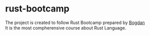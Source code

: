 # rust-bootcamp
The project is created to follow Rust Bootcamp prepared by [Bogdan](https://www.youtube.com/@letsgetrusty/) \
It is the most compherensive course about Rust Language.

